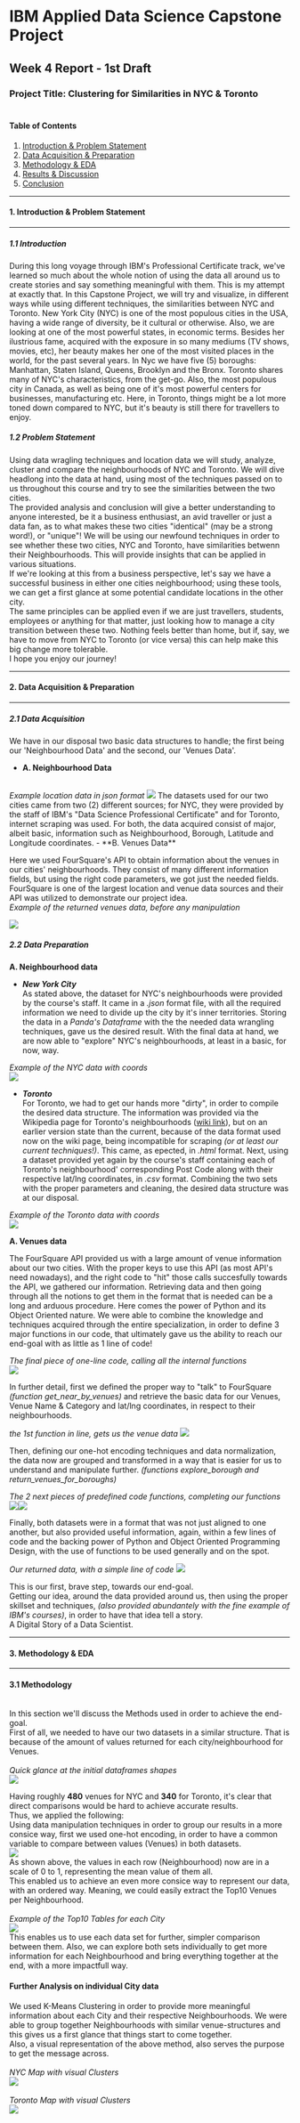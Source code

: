 # IBM Applied Data Science Capstone Project
## Week 4 Report - 1st Draft

### Project Title: Clustering for Similarities in NYC & Toronto<br><br>
#### Table of Contents
1. [Introduction & Problem Statement](#PartOne)
2. [Data Acquisition & Preparation](#PartTwo)
3. [Methodology & EDA](#PartThree)
4. [Results & Discussion](#PartFour)
3. [Conclusion](#PartFive)

<a id='PartOne'></a>
****
#### 1. Introduction & Problem Statement
****

##### 1.1 Introduction
During this long voyage through IBM's Professional Certificate track, we've learned so much about the whole notion of using the data all around us to create stories and say something meaningful with them. This is my attempt at exactly that.
In this Capstone Project, we will try and visualize, in different ways while using different techniques, the similarities between NYC and Toronto.
New York City (NYC) is one of the most populous cities in the USA, having a wide range of diversity, be it cultural or otherwise. Also, we are looking at one of the most powerful states, in economic terms. Besides her ilustrious fame, acquired with the exposure in so many mediums (TV shows, movies, etc), her beauty makes her one of the most visited places in the world, for the past several years. In Nyc we have five (5) boroughs: Manhattan, Staten Island, Queens, Brooklyn and the Bronx.
Toronto shares many of NYC's characteristics, from the get-go. Also, the most populous city in Canada, as well as being one of it's most powerful centers for businesses, manufacturing etc. Here, in Toronto, things might be a lot more toned down compared to NYC, but it's beauty is still there for travellers to enjoy.

##### 1.2 Problem Statement
Using data wragling techniques and location data we will study, analyze, cluster and compare the neighbourhoods of NYC and Toronto. We will dive headlong into the data at hand, using most of the techniques passed on to us throughout this course and try to see the similarities between the two cities. <br>
The provided analysis and conclusion will give a better understanding to anyone interested, be it a business enthusiast, an avid traveller or just a data fan, as to what makes these two cities "identical" (may be a strong word!), or "unique"!
We will be using our newfound techniques in order to see whether these two cities, NYC and Toronto, have similarities betwenn their Neighbourhoods. This will provide insights that can be applied in various situations. <br>
If we're looking at this from a business perspective, let's say we have a successful business in either one cities neighbourhood; using these tools, we can get a first glance at some potential candidate locations in the other city.<br>
The same principles can be applied even if we are just travellers, students, employees or anything for that matter, just looking how to manage a city transition between these two. Nothing feels better than home, but if, say, we have to move from NYC to Toronto (or vice versa) this can help make this big change more tolerable. <br>
I hope you enjoy our journey!

<a id='PartTwo'></a>
*****
#### 2. Data Acquisition & Preparation
*****

##### 2.1 Data Acquisition
We have in our disposal two basic data structures to handle; the first being our 'Neighbourhood Data' and the second, our 'Venues Data'.
- **A. Neighbourhood Data**
<br>
<i> Example location data in json format</i>

<img src="Images/jsonlocdata.jpg">
The datasets used for our two cities came from two (2) different sources; for NYC, they were provided by the staff of IBM's "Data Science Professional Certificate" and for Toronto, internet scraping was used. For both, the data acquired consist of major, albeit basic, information such as Neighbourhood, Borough, Latitude and Longitude coordinates.
- **B. Venues Data**

Here we used FourSquare's API to obtain information about the venues in our cities' neighbourhoods. They consist of many different information fields, but using the right code parameters, we got just the needed fields. FourSquare is one of the largest location and venue data sources and their API was utilized to demonstrate our project idea.<br>
<i> Example of the returned venues data, before any manipulation </i><br>

<img src="Images/venuedata.jpg">

##### 2.2 Data Preparation


**A. Neighbourhood data**  
 - ***New York City***  
 As stated above, the dataset for NYC's neighbourhoods were provided by the course's staff. It came in a <i>.json</i> format file, with all the required information we need to divide up the city by it's inner territories. Storing the data in a <i>Panda's Dataframe</i> with the the needed data wrangling techniques, gave us the desired result. With the final data at hand, we are now able to "explore" NYC's neighbourhoods, at least in a basic, for now, way.
 
<i> Example of the NYC data with coords </i><br>
<img src="Images/nyfirstdata.jpg">

 
 - ***Toronto***  
 For Toronto, we had to get our hands more "dirty", in order to compile the desired data structure. The information was provided via the Wikipedia page for Toronto's neighbourhoods ([wiki link](https://en.wikipedia.org/w/index.php?title=List_of_postal_codes_of_Canada:_M&oldid=942851379)), but on an earlier version state than the current, because of the data format used now on the wiki page, being incompatible for scraping <i>(or at least our current techniques!)</i>. This came, as epected, in <i>.html</i> format. Next, using a dataset provided yet again by the course's staff containing each of Toronto's neighbourhood' corresponding Post Code along with their respective lat/lng coordinates, in <i>.csv</i> format. Combining the two sets with the proper parameters and cleaning, the desired data structure was at our disposal.<br>
 
<i> Example of the Toronto data with coords </i><br>
<img src="Images/torontofirstdata.jpg">

**A. Venues data**  

The FourSquare API provided us with a large amount of venue information about our two cities. With the proper keys to use this API (as most API's need nowadays), and the right code to "hit" those calls succesfully towards the API, we gathered our information.
Retrieving data and then going through all the notions to get them in the format that is needed can be a long and arduous procedure. Here comes the power of Python and its Object Oriented nature. We were able to combine the knowledge and techniques acquired through the entire specialization, in order to define 3 major functions in our code, that ultimately gave us the ability to reach our end-goal with as little as 1 line of code!


<i>The final piece of one-line code, calling all the internal functions</i><br>
<img src="Images/finalfunctioncall.jpg">

In further detail, first we defined the proper way to "talk" to FourSquare <i>(function get_near_by_venues)</i> and retrieve the basic data for our Venues, Venue Name & Category and lat/lng coordinates, in respect to their neighbourhoods.


<i>the 1st function in line, gets us the venue data</i>
<img src="Images/function1.jpg">

Then, defining our one-hot encoding techniques and data normalization, the data now are grouped and transformed in a way that is easier for us to understand and manipulate further. <i>(functions explore_borough and return_venues_for_boroughs)</i>


<i>The 2 next pieces of predefined code functions, completing our functions</i>
<img src="Images/function2.jpg"><img src="Images/function3.jpg">


Finally, both datasets were in a format that was not just aligned to one another, but also provided useful information, again, within a few lines of code and the backing power of Python and Object Oriented Programming Design, with the use of functions to be used generally and on the spot.
 
 
<i>Our returned data, with a simple line of code</i>
<img src="Images/functionsdatareturn.jpg">
 
This is our first, brave step, towards our end-goal.    
Getting our idea, around the data provided around us, then using the proper skillset and techniques, <i>(also provided abundantely with the fine example of IBM's courses)</i>, in order to have that idea tell a story.  
A Digital Story of a Data Scientist.

<a id='PartThree'></a>
****
#### 3. Methodology & EDA
****

#### 3.1 Methodology
<br>
In this section we'll discuss the Methods used in order to achieve the end-goal. <br>
First of all, we needed to have our two datasets in a similar structure. That is because of the amount of values returned for each city/neighbourhood for Venues. <br><br>
<i> Quick glance at the initial dataframes shapes</i><br>
<img src="Images/origindatashape.jpg">


Having roughly **480** venues for NYC and **340** for Toronto, it's clear that direct comparisons would be hard to achieve accurate results.<br>
Thus, we applied the following:<br>
Using data manipulation techniques in order to group our results in a more consice way, first we used one-hot encoding, in order to have a common variable to compare between values (Venues) in both datasets.<br>
<img src="Images/onehotcodeex.jpg"><br>
As shown above, the values in each row (Neighbourhood) now are in a scale of 0 to 1, representing the mean value of them all.<br>
This enabled us to achieve an even more consice way to represent our data, with an ordered way. Meaning, we could easily extract the Top10 Venues per Neighbourhood.<br><br>
<i> Example of the Top10 Tables for each City</i><br>
<img src="Images/nyctortop10.jpg"><br>
This enables us to use each data set for further, simpler comparison between them. Also, we can explore both sets individually to get more information for each Neighbourhood and bring everything together at the end, with a more impactfull way.

#### Further Analysis on individual City data

We used K-Means Clustering in order to provide more meaningful information about each City and their respective Neighbourhoods. We were able to group together Neighbourhoods with similar venue-structures and this gives us a first glance that things start to come together.<br>
Also, a visual representation of the above method, also serves the purpose to get the message across.<br>
<br>
<i>NYC Map with visual Clusters</i><br>
<img src="Images/nyckmeansmap.jpg"><br>
<br>
<i>Toronto Map with visual Clusters</i><br>
<img src="Images/torkmeansmap.jpg"><br>


```python

```
